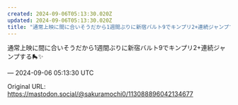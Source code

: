 ```yaml
---
created: 2024-09-06T05:13:30.020Z
updated: 2024-09-06T05:13:30.020Z
title: "通常上映に間に合いそうだから1週間ぶりに新宿バルト9でキンプリ2+連続ジャンプす[...]"
---
```


<p>通常上映に間に合いそうだから1週間ぶりに新宿バルト9でキンプリ2+連続ジャンプする🛼✨️</p>

&mdash; 2024-09-06 05:13:30 UTC

Original URL: https://mastodon.social/@sakuramochi0/113088896042134677
